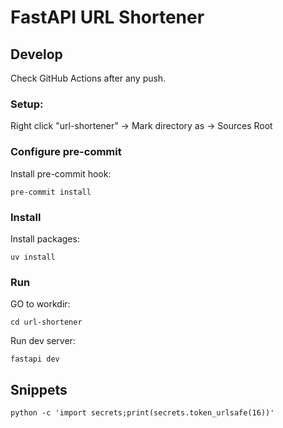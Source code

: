 # FastAPI URL Shortener

## Develop

Check GitHub Actions after any push.

### Setup:

Right click "url-shortener" -> Mark directory as -> Sources Root


### Configure pre-commit

Install pre-commit hook:
```shell
pre-commit install
```


### Install

Install packages:
```shell
uv install
```

### Run

GO to workdir:
```shell
cd url-shortener
```

Run dev server:
```shell
fastapi dev
```

## Snippets
```shell
python -c 'import secrets;print(secrets.token_urlsafe(16))'
```
